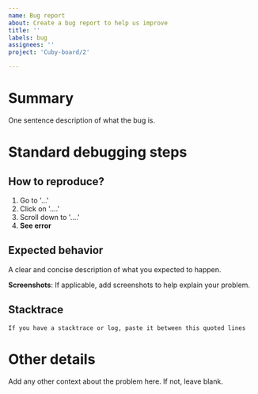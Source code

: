 ```yaml
---
name: Bug report
about: Create a bug report to help us improve
title: ''
labels: bug
assignees: ''
project: 'Cuby-board/2'

---
```


# Summary

One sentence description of what the bug is.

# Standard debugging steps

## How to reproduce?

1. Go to '...'
2. Click on '....'
3. Scroll down to '....'
4. **See error**

## Expected behavior

A clear and concise description of what you expected to happen.

**Screenshots**:
If applicable, add screenshots to help explain your problem.

## Stacktrace

```
If you have a stacktrace or log, paste it between this quoted lines
```

# Other details

Add any other context about the problem here. If not, leave blank.
